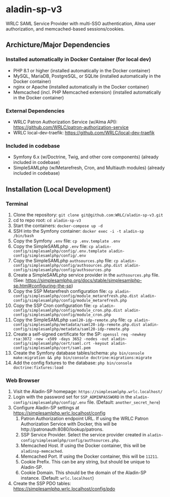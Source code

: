# aladin-sp-v3

WRLC SAML Service Provider with multi-SSO authentication, Alma user authorization, and memcached-based sessions/cookies.

## Archicture/Major Dependencies

### Installed automatically in Docker Container (for local dev)
* PHP 8.1 or higher (installed automatically in the Docker container)
* MySQL, MariaDB, PostgreSQL, or SQLite (installed automatically in the Docker container)
* nginx or Apache (installed automatically in the Docker container)
* Memcached (incl. PHP Memcached extension) (installed automatically in the Docker container)

### External Dependencies
* WRLC Patron Authorization Service (w/Alma API): https://github.com/WRLC/patron-authorization-service
* WRLC local-dev-traefik: https://github.com/WRLC/local-dev-traefik

### Included in codebase
* Symfony 6.x (w/Doctrine, Twig, and other core components) (already included in codebase)
* SimpleSAMLphp (w/Metarefresh, Cron, and Multiauth modules) (already included in codebase)

## Installation (Local Development)

### Terminal

1. Clone the repository: `git clone git@github.com:WRLC/aladin-sp-v3.git`
2. cd to repo root: `cd aladin-sp-v3`
3. Start the containers: `docker-compose up -d`
4. SSH into the Symfony container: `docker exec -i -t aladin-sp /bin/bash`
5. Copy the Symfony `.env` file: `cp .env.template .env`
6. Copy the SimpleSAMLphp `.env` file: `cp aladin-config/simplesamlphp/config/.env.template aladin-config/simplesamlphp/config/.env`
7. Copy the SimpleSAMLphp `authsources.php` file: `cp aladin-config/simplesamlphp/config/authsources.php.dist aladin-config/simplesamlphp/config/authsources.php`
8. Create a SimpleSAMLphp service provider in the `authsources.php` file. (See: https://simplesamlphp.org/docs/stable/simplesamlphp-sp.html#configuring-the-sp)
9. Copy the SSP Metarefresh configuration file: `cp aladin-config/simplesamlphp/config/module_metarefresh.php.dist aladin-config/simplesamlphp/config/module_metarefresh.php`
10. Copy the SSP Cron configuration file: `cp aladin-config/simplesamlphp/config/module_cron.php.dist aladin-config/simplesamlphp/config/module_cron.php`
11. Copy the SimpleSAMLphp `saml20-idp-remote.php` file: `cp aladin-config/simplesamlphp/metadata/saml20-idp-remote.php.dist aladin-config/simplesamlphp/metadata/saml20-idp-remote.php`
12. Create a self-signed certificate for the SP: `openssl req -newkey rsa:3072 -new -x509 -days 3652 -nodes -out aladin-config/simplesamlphp/cert/saml.crt -keyout aladin-config/simplesamlphp/cert/saml.pem`
13. Create the Symfony database tables/schema: `php bin/console make:migration && php bin/console doctrine:migrations:migrate`
14. Add the config fixtures to the database: `php bin/console doctrine:fixtures:load`

### Web Browser

1. Visit the Aladin-SP homepage: `https://simplesamlphp.wrlc.localhost/`
2. Login with the password set for `SSP_ADMINPASSWORD` in the `aladin-config/simplesamlphp/config/.env` file. (Default: `another_secret_here`)
3. Configure Aladin-SP settings at https://simplesamlphp.wrlc.localhost/config
   1. Patron Authorization endpoint URL. If using the WRLC Patron Authorization Service with Docker, this will be http://patronauth:8080/lookup/patrons.
   2. SSP Service Provider. Select the service provider created in `aladin-config/simplesamlphp/config/authsources.php`.
   3. Memcached Host. If using the Docker container, this will be `aladinsp-memcached`.
   4. Memcached Port. If using the Docker container, this will be `11211`.
   5. Cookie Prefix. This can be any string, but should be unique to Aladin-SP.
   6. Cookie Domain. This should be the domain of the Aladin-SP instance. (Default: `wrlc.localhost`)
4. Create the SSP PDO tables: https://simplesamlphp.wrlc.localhost/config/pdo